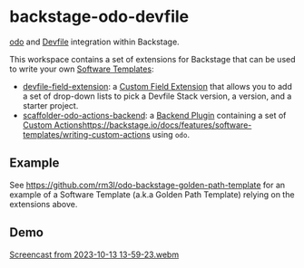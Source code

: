 # backstage-odo-devfile

[odo](https://odo.dev/) and [Devfile](https://devfile.io/) integration within Backstage.

This workspace contains a set of extensions for Backstage that can be used to write your own [Software Templates](https://backstage.io/docs/features/software-templates/):
- [devfile-field-extension](packages/devfile-field-extension): a [Custom Field Extension](https://backstage.io/docs/features/software-templates/writing-custom-field-extensions/) that allows you to add a set of drop-down lists to pick a Devfile Stack version, a version, and a starter project.
- [scaffolder-odo-actions-backend](packages/scaffolder-odo-actions-backend): a [Backend Plugin](https://backstage.io/docs/plugins/backend-plugin/) containing a set of [Custom Actions](https://backstage.io/docs/features/software-templates/writing-custom-actions)https://backstage.io/docs/features/software-templates/writing-custom-actions using `odo`.

## Example

See https://github.com/rm3l/odo-backstage-golden-path-template for an example of a Software Template (a.k.a Golden Path Template) relying on the extensions above.

## Demo

[Screencast from 2023-10-13 13-59-23.webm](https://github.com/rm3l/backstage-odo-devfile-plugin/assets/593208/1c0edad7-12b1-4851-804e-cf9320023c76)
